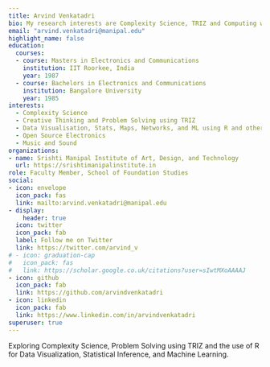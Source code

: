 ```yaml
---
title: Arvind Venkatadri
bio: My research interests are Complexity Science, TRIZ and Computing with R.
email: "arvind.venkatadri@manipal.edu"
highlight_name: false
education:
  courses:
  - course: Masters in Electronics and Communications
    institution: IIT Roorkee, India
    year: 1987
  - course: Bachelors in Electronics and Communications
    institution: Bangalore University
    year: 1985
interests:
  - Complexity Science
  - Creative Thinking and Problem Solving using TRIZ
  - Data Visualisation, Stats, Maps, Networks, and ML using R and other Open Source Tools
  - Open Source Electronics
  - Music and Sound
organizations:
- name: Srishti Manipal Institute of Art, Design, and Technology
  url: https://srishtimanipalinstitute.in
role: Faculty Member, School of Foundation Studies
social:
- icon: envelope
  icon_pack: fas
  link: mailto:arvind.venkatadri@manipal.edu
- display:
    header: true 
  icon: twitter
  icon_pack: fab
  label: Follow me on Twitter
  link: https://twitter.com/arvind_v
# - icon: graduation-cap
#   icon_pack: fas
#   link: https://scholar.google.co.uk/citations?user=sIwtMXoAAAAJ
- icon: github
  icon_pack: fab
  link: https://github.com/arvindvenkatadri
- icon: linkedin
  icon_pack: fab
  link: https://www.linkedin.com/in/arvindvenkatadri
superuser: true
---
```


Exploring Complexity Science, Problem Solving using TRIZ and the use of R for Data Visualization, Statistical Inference, and Machine Learning.
